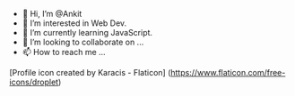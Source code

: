 - 👋 Hi, I’m @Ankit
- 👀 I’m interested in Web Dev.
- 🌱 I’m currently learning JavaScript.
- 💞️ I’m looking to collaborate on ...
- 📫 How to reach me ...

<!---
Ank1x/Ank1x is a ✨ special ✨ repository because its `README.md` (this file) appears on your GitHub profile.
You can click the Preview link to take a look at your changes.
--->



[Profile icon created by Karacis - Flaticon] (https://www.flaticon.com/free-icons/droplet) 
